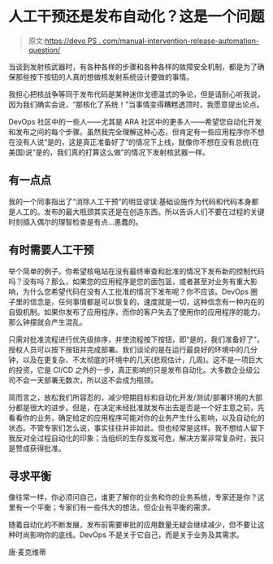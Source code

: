 # 人工干预还是发布自动化？这是一个问题

> 原文:[https://devo PS . com/manual-intervention-release-automation-question/](https://devops.com/manual-intervention-release-automation-question/)

当谈到发射核武器时，有各种各样的步骤和各种各样的故障安全机制，都是为了确保那些按下按钮的人真的想做核发射系统设计要做的事情。

我担心把核战争等同于发布代码是某种迷你戈德温式的争论，但是请耐心听我说，因为我们确实会说，“那核化了系统！”当事情变得糟糕透顶时，我愿意提出论点。

DevOps 社区中的一些人——尤其是 ARA 社区中的更多人——希望您自动化开发和发布之间的每个步骤。虽然我完全理解这种心态，但肯定有一些应用程序你不想在没有人说“是的，这是真正准备好了”的情况下上线，就像你不想在没有总统(在美国)说“是的，我们真的打算这么做”的情况下发射核武器一样。

## 有一点点

我的一个同事指出了“消除人工干预”的明显谬误:基础设施作为代码和代码本身都是人工的。发布的最大瓶颈其实还是在创造东西。所以告诉人们不要在过程的关键时刻插入偶尔的理智检查是有点…愚蠢的。

## 有时需要人工干预

举个简单的例子。你希望核电站在没有最终审查和批准的情况下发布新的控制代码吗？没有吗？那么，如果您的应用程序是您的面包篮，或者甚至对业务有重大影响，为什么您希望代码在没有人工批准的情况下发布呢？你不应该。DevOps 圈子里的信念是，任何事情都是可以恢复的，速度就是一切，这种信念有一种内在的自毁机制。如果你发布了应用程序，而你的客户失去了使用你的应用程序的能力，那么钟摆就会产生混乱。

只需对批准流程进行优先级排序，并使流程按下按钮，即“是的，我们准备好了”，授权人员可以按下按钮并完成部署。我们谈论的是在运行最良好的环境中的几分钟，以及在更复杂、不太彻底的环境中的几天(悲观估计，几周)。这不是一项巨大的投资，它是 CI/CD 之外的一步，真正影响的只是发布自动化。大多数企业级公司不会一天部署无数次，所以这不会成为瓶颈。

简而言之，放松我们所容忍的，减少短期目标和自动化开发/测试/部署环境的大部分都是很大的进步。但是，在决定未经批准就发布出去是否是一个好主意之前，先看看你的业务，确定给定的应用程序可能对你的业务产生什么影响，以及自动化的状态。不管专家们怎么说，事实往往并非如此。但也经常是这样。我不想给人留下我反对全过程自动化的印象；当组织的生存岌岌可危，解决方案非常复杂时，我只是赞成获得批准。

## 寻求平衡

像往常一样，你必须问自己，谁更了解你的业务和你的业务系统，专家还是你？这里有一个平衡；专家们有一些伟大的想法，但企业有平衡的需求。

随着自动化的不断发展，发布前需要审批的应用数量无疑会继续减少，但不要让这种时尚影响你的底线。DevOps 不是关于它自己，而是关于业务及其需求。

唐·麦克维蒂